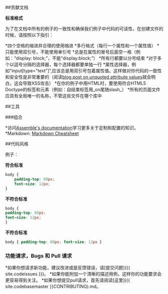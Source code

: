 ##贡献文档

**标准格式**

为了在文档中所有的例子的一致性和确保我们例子中代码的可读性，在创建文件的时候，请按照以下指引：

*四个空格的缩进并合理的使用缩进
*多行格式（每行一个属性和一个属性值）
*只能使用双引号，不能使用单引号
*总是在属性的冒号后面空一格（例如：“display: block;”，不能“display:block;”）
*所有行都要以分号结束
*对于多个以逗号分隔的选择器，每个选择器都要单独一行
*属性选择器，例如“input[type="text"]”,应该总是用双引号包着属性值。这样做对你代码的一致性和安全性是非常重要的（阅读[blog post on unquoted attribute values](http://mathiasbynens.be/notes/unquoted-attribute-values)就会明白，这会导致XSS攻击）
*在你的例子中用HTML时，要使用符合HTML5 Doctype的标签和元素（例如：自结束标签用_on尾随slash_）
*所有的页面文件应具有全局唯一的名称，不管这些文件在哪个库中

##工具

###组合

*访问[Assemble's documentation](http://assemble.io/docs/)学习更多关于定制和配置的知识。
*Markdown: [Markdown Cheatsheet](http://assemble.io/docs/Cheatsheet-Markdown.html)

##代码风格

例子：

**符合标准**

```css
body {
	padding-top: 80px;
	font-size: 12px;
}
```

**不符合标准**

```css
body {
padding-top: 80px;
font-size: 12px;
}
```

**不符合标准**

```css
body { padding-top: 80px; font-size: 12px }
```

### 功能请求，Bugs 和 Pull 请求

*如果你想请求新功能，建议改进或是反馈错误，请[提交问题]({{ site.codeissues }})。
*如果你能附加一个清晰的描述用例，这样你的功能要求会更容易得到关注。
*如果你想提交pull请求，首先请阅读[这里]({{ site.codebasemaster }}CONTRIBUTING).md。


